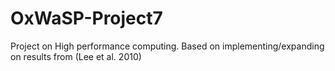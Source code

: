 # OxWaSP-Project7
Project on High performance computing. Based on implementing/expanding on results from (Lee et al. 2010)
